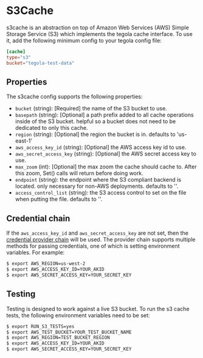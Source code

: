 # S3Cache

s3cache is an abstraction on top of Amazon Web Services (AWS) Simple Storage Service (S3) which implements the tegola cache interface. To use it, add the following minimum config to your tegola config file:

```toml
[cache]
type="s3"   
bucket="tegola-test-data"
```

## Properties
The s3cache config supports the following properties:

- `bucket` (string): [Required] the name of the S3 bucket to use.
- `basepath` (string): [Optional] a path prefix added to all cache operations inside of the S3 bucket. helpful so a bucket does not need to be dedicated to only this cache.
- `region` (string): [Optional] the region the bucket is in. defaults to 'us-east-1'
- `aws_access_key_id` (string): [Optional] the AWS access key id to use.
- `aws_secret_access_key` (string): [Optional] the AWS secret access key to use.
- `max_zoom` (int): [Optional] the max zoom the cache should cache to. After this zoom, Set() calls will return before doing work.
- `endpoint` (string): the endpoint where the S3 compliant backend is located. only necessary for non-AWS deployments. defaults to ''.
- `access_control_list` (string): the S3 access control to set on the file when putting the file. defaults to ''.

## Credential chain
If the `aws_access_key_id` and `aws_secret_access_key` are not set, then the [credential provider chain](http://docs.aws.amazon.com/sdk-for-go/v1/developer-guide/configuring-sdk.html) will be used. The provider chain supports multiple methods for passing credentials, one of which is setting environment variables. For example:

```bash
$ export AWS_REGION=us-west-2
$ export AWS_ACCESS_KEY_ID=YOUR_AKID
$ export AWS_SECRET_ACCESS_KEY=YOUR_SECRET_KEY
```

## Testing
Testing is designed to work against a live S3 bucket. To run the s3 cache tests, the following environment variables need to be set:

```bash
$ export RUN_S3_TESTS=yes
$ export AWS_TEST_BUCKET=YOUR_TEST_BUCKET_NAME
$ export AWS_REGION=TEST_BUCKET_REGION
$ export AWS_ACCESS_KEY_ID=YOUR_AKID
$ export AWS_SECRET_ACCESS_KEY=YOUR_SECRET_KEY
```
